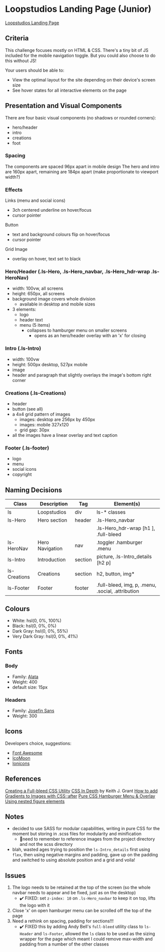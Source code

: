 # Loopstudios Landing Page (Junior)

[Loopstudios Landing Page](https://www.frontendmentor.io/challenges/loopstudios-landing-page-N88J5Onjw)

## Criteria

This challenge focuses mostly on HTML & CSS. There's a tiny bit of JS included
for the mobile navigation toggle. But you could also choose to do this without
JS!

Your users should be able to:

- View the optimal layout for the site depending on their device's screen size
- See hover states for all interactive elements on the page

## Presentation and Visual Components

There are four basic visual components (no shadows or rounded corners):

- hero/header
- intro
- creations
- foot

### Spacing

The components are spaced 96px apart in mobile design The hero and intro are
160px apart, remaining are 184px apart (make proportionate to viewport width?)

### Effects

Links (menu and social icons)

- 3ch centered underline on hover/focus
- cursor pointer

Button

- text and background colours flip on hover/focus
- cursor pointer

Grid Image

- overlay on hover, text set to black

### Hero/Header (.ls-Hero, .ls-Hero_navbar, .ls-Hero_hdr-wrap .ls-HeroNav)

- width: 100vw, all screens
- height: 650px, all screens
- background image covers whole division
  - available in desktop and mobile sizes
- 3 elements:
  - logo
  - header text
  - menu (5 items)
    - collapses to hamburger menu on smaller screens
      - opens as an hero/header overlay with an 'x' for closing

### Intro (.ls-Intro)

- width: 100vw
- height: 500px desktop, 527px mobile
- image
- header and paragraph that slightly overlays the image's bottom right corner

### Creations (.ls-Creations)

- header
- button (see all)
- a 4x4 grid pattern of images
  - images: desktop are 256px by 450px
  - images: mobile 327x120
  - grid gap: 30px
- all the images have a linear overlay and text caption

### Footer (.ls-footer)

- logo
- menu
- social icons
- copyright

## Naming Decisions

| Class        | Description     | Tag     | Element(s)                                        |
| ------------ | --------------- | ------- | ------------------------------------------------- |
| ls           | Loopstudios     | div     | ls-\* classes                                     |
| ls-Hero      | Hero section    | header  | .ls-Hero_navbar                                   |
|              |                 |         | .ls-Hero_hdr-wrap [h1 ], .full-bleed              |
| ls-HeroNav   | Hero Navigation | nav     | .toggler .hamburger .menu                         |
| ls-Intro     | Introduction    | section | picture, .ls-Intro_details [h2 p]                 |
| ls-Creations | Creations       | section | h2, button, img\*                                 |
| ls-Footer    | Footer          | footer  | .full-bleed, img, p, .menu, .social, .attribution |

## Colours

- White: hsl(0, 0%, 100%)
- Black: hsl(0, 0%, 0%)
- Dark Gray: hsl(0, 0%, 55%)
- Very Dark Gray: hsl(0, 0%, 41%)

## Fonts

### Body

- Family: [Alata](https://fonts.google.com/specimen/Alata)
- Weight: 400
- default size: 15px

### Headers

- Family: [Josefin Sans](https://fonts.google.com/specimen/Josefin+Sans)
- Weight: 300

## Icons

Developers choice, suggestions:

- [Font Awesome](https://fontawesome.com)
- [IcoMoon](https://icomoon.io)
- [Ionicons](https://ionicons.com)

## References

[Creating a Full-bleed CSS Utility](https://piccalil.li/tutorial/creating-a-full-bleed-css-utility)
[CSS In Depth](https://www.manning.com/books/css-in-depth) by Keith J. Grant
[How to add Gradients to Images with CSS::after](https://peter.coffee/how-to-use-css-pseudo-elements-to-add-a-gradient-to-images)
[Pure CSS Hamburger Menu & Overlay](https://www.youtube.com/watch?v=DZg6UfS5zYg)
[Using nested figure elements](https://developer.paciellogroup.com/blog/2011/11/html5-accessibility-chops-using-nested-figure-elements/)

## Notes

- decided to use SASS for modular capabilities, writing in pure CSS for the
  moment but storing in .scss files for modularity and minification
  - 🔸need to remember to reference images from the project directory and not
    the scss directory
- blah, wasted ages trying to position the `ls-Intro_details` first using
  `flex`, then using negative margins and padding, gave up on the padding and
  switched to using absolute position and a grid and voila!

## Issues

1. The logo needs to be retained at the top of the screen (so the whole navbar
   needs to appear and be fixed, just as on the desktop)
   - ✔️ FIXED: set `z-index: 10` on `.ls-Hero_navbar` to keep it on top, lifts
     the logo with it
1. Close 'x' on open hamburger menu can be scrolled off the top of the page
1. Need a rethink on spacing, padding for sections!!!
   - ✔️ FIXED this by adding Andy Bell's `full-bleed` utility class to
     `ls-Header` and `ls-Footer`, allowed the `ls` class to be used as the
     sizing wrapper for the page which meant I could remove max-width and
     padding from a number of the other classes
